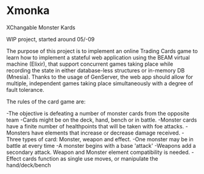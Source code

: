 # Xmonka

XChangable Monster Kards

WIP project, started around 05/-09

The purpose of this project is to implement an online Trading Cards
game to learn how to implement a stateful web application using the
BEAM virtual machine (Elixir), that support concurrent games taking place
while recording the state in either database-less structures or in-memory DB
(Mnesia).
Thanks to the usage of GenServer, the web app should allow for multiple,
independent games taking place simultaneously with a degree of fault tolerance.

The rules of the card game are:

-The objective is defeating a number of monster cards from the opposite team
-Cards might be on the deck, hand, bench or in battle.
-Monster cards have a finite number of healthpoints that will be taken with foe attacks.
-Monsters have elements that increase or decrease damage received.
-Three types of card: Monster, weapon and effect.
-One monster may be in battle at every time
-A monster begins with a base 'attack'
-Weapons add a secondary attack. Weapon and Monster element compatibility is needed.
-Effect cards function as single use moves, or manipulate the hand/deck/bench
